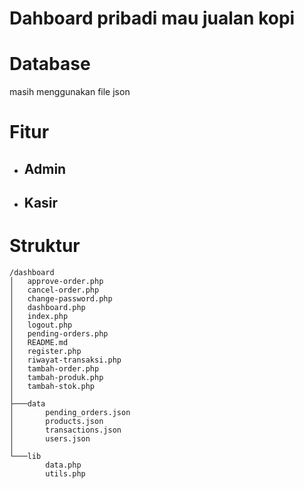 # Dahboard pribadi mau jualan kopi

# Database
masih menggunakan file json

# Fitur
 - Admin
   -   
 - Kasir
   - 
# Struktur
```
/dashboard
│   approve-order.php
│   cancel-order.php
│   change-password.php
│   dashboard.php
│   index.php
│   logout.php
│   pending-orders.php
│   README.md
│   register.php
│   riwayat-transaksi.php
│   tambah-order.php
│   tambah-produk.php
│   tambah-stok.php
│
├───data
│       pending_orders.json
│       products.json
│       transactions.json
│       users.json
│
└───lib
        data.php
        utils.php
```



